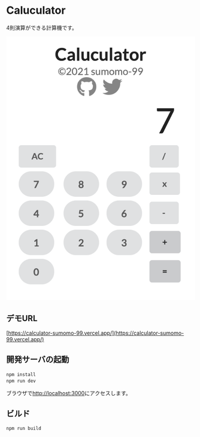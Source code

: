 # Caluculator
4則演算ができる計算機です。

![demo screenshot](docs/images/demo-screenshot.png)

## デモURL
[https://calculator-sumomo-99.vercel.app/](https://calculator-sumomo-99.vercel.app/)

## 開発サーバの起動
```bash
npm install
npm run dev
```
ブラウザで[http://localhost:3000](http://localhost:3000)にアクセスします。

## ビルド
```bash
npm run build
```
